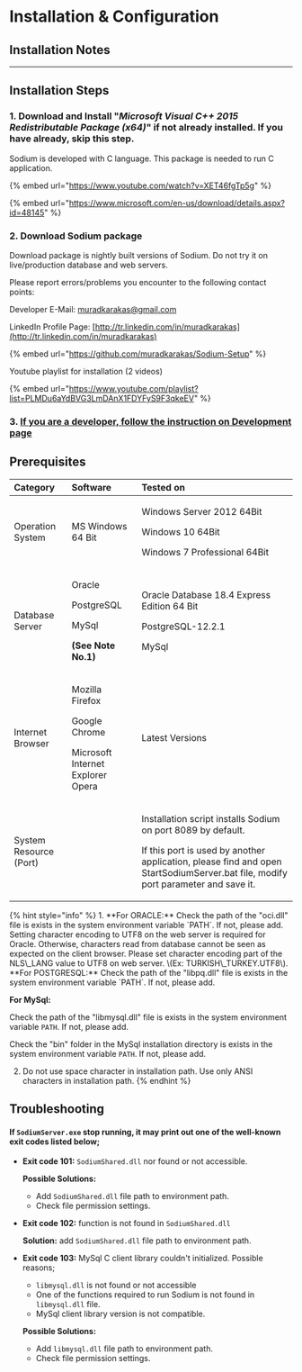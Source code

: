 # Installation & Configuration

## Installation Notes

---

## Installation Steps

### 1. Download and Install "_Microsoft Visual C++ 2015 Redistributable Package \(x64\)_" if not already installed. If you have already, skip this step.

Sodium is developed with C language. This package is needed to run C application.

{% embed url="https://www.youtube.com/watch?v=XET46fgTp5g" %}

{% embed url="https://www.microsoft.com/en-us/download/details.aspx?id=48145" %}

### 2.  Download Sodium package

Download package is nightly built versions of Sodium. Do not try it on live/production database and web servers.

Please report errors/problems you encounter to the following contact points:

Developer E-Mail: [muradkarakas@gmail.com](https://muradkarakas.github.io/Sodium-Manual/download_page.html#) 

LinkedIn Profile Page: [http://tr.linkedin.com/in/muradkarakas](http://tr.linkedin.com/in/muradkarakas)

{% embed url="https://github.com/muradkarakas/Sodium-Setup" %}

Youtube playlist for installation \(2 videos\)

{% embed url="https://www.youtube.com/playlist?list=PLMDu6aYdBVG3LmDAnX1FDYFyS9F3qkeEV" %}

### 3. [If you are a developer, follow the instruction on Development page](development/ide.md)

## Prerequisites

<table>
  <thead>
    <tr>
      <th style="text-align:left"><b>Category</b>
      </th>
      <th style="text-align:left"> <b>Software</b>
      </th>
      <th style="text-align:left"> <b>Tested on</b>
      </th>
    </tr>
  </thead>
  <tbody>
    <tr>
      <td style="text-align:left">Operation System</td>
      <td style="text-align:left">MS Windows 64 Bit</td>
      <td style="text-align:left">
        <p>Windows Server 2012 64Bit</p>
        <p>Windows 10 64Bit</p>
        <p>Windows 7 Professional 64Bit</p>
      </td>
    </tr>
    <tr>
      <td style="text-align:left">Database Server</td>
      <td style="text-align:left">
        <p>Oracle</p>
        <p>PostgreSQL</p>
        <p>MySql</p>
        <p><b>(See Note No.1)</b>
        </p>
      </td>
      <td style="text-align:left">
        <p>Oracle Database 18.4 Express Edition 64 Bit</p>
        <p>PostgreSQL-12.2.1</p>
        <p>MySql</p>
      </td>
    </tr>
    <tr>
      <td style="text-align:left">Internet Browser</td>
      <td style="text-align:left">
        <p>Mozilla Firefox</p>
        <p>Google Chrome</p>
        <p>Microsoft Internet Explorer Opera</p>
      </td>
      <td style="text-align:left">Latest Versions</td>
    </tr>
    <tr>
      <td style="text-align:left">System Resource (Port)</td>
      <td style="text-align:left">&#x200B;</td>
      <td style="text-align:left">
        <p>Installation script installs Sodium on port 8089 by default.</p>
        <p>If this port is used by another application, please find and open StartSodiumServer.bat
          file, modify port parameter and save it.</p>
      </td>
    </tr>
  </tbody>
</table>{% hint style="info" %}
1. **For ORACLE:**  
   Check the path of the "oci.dll" file is exists in the system environment variable `PATH`. If not, please add.  
   Setting character encoding to UTF8 on the web server is required for Oracle. Otherwise, characters read from database cannot be seen as expected on the client browser. Please set character encoding part of the NLS\_LANG value to UTF8 on web server. \(Ex: TURKISH\_TURKEY.UTF8\).  
   **For POSTGRESQL:**  
   Check the path of the "libpq.dll" file is exists in the system environment variable `PATH`. If not, please add. 

   **For MySql:**

   Check the path of the "libmysql.dll" file is exists in the system environment variable `PATH`. If not, please add.

   Check the "bin" folder in the MySql installation directory is exists in the system environment variable `PATH`. If not, please add.

2. Do not use space character in installation path. Use only ANSI characters in installation path.
{% endhint %}

## Troubleshooting

#### If `SodiumServer.exe` stop running, it may print out one of the well-known exit codes listed below;

* **Exit code 101:** `SodiumShared.dll` nor found or not accessible.

  **Possible Solutions:**

  * Add `SodiumShared.dll` file path to environment path.
  * Check file permission settings.

* **Exit code 102:** function is not found in `SodiumShared.dll`

  **Solution:** add `SodiumShared.dll` file path to environment path.

* **Exit code 103:** MySql C client library couldn't initialized. Possible reasons;

  * `libmysql.dll` is not found or not accessible
  * One of the functions required to run Sodium is not found in `libmysql.dll` file.
  * MySql client library version is not compatible.

  **Possible Solutions:** 

  * Add `libmysql.dll` file path to environment path.
  * Check file permission settings.

